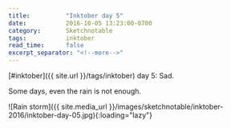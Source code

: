 ```yaml
---
title:          "Inktober day 5"
date:           2016-10-05 13:23:00-0700
category:       Sketchnotable
tags:           inktober
read_time:      false
excerpt_separator: "<!--more-->"
---
```

[#inktober]({{ site.url }}/tags/inktober) day 5: Sad.

Some days, even the rain is not enough.

![Rain storm]({{ site.media_url }}/images/sketchnotable/inktober-2016/inktober-day-05.jpg){:loading="lazy"}

<!--more-->
